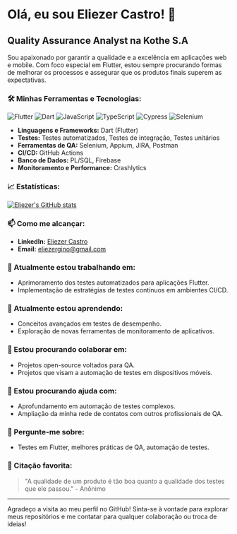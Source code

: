 # Olá, eu sou Eliezer Castro! 👋

## Quality Assurance Analyst na Kothe S.A

Sou apaixonado por garantir a qualidade e a excelência em aplicações web e mobile. Com foco especial em Flutter, estou sempre procurando formas de melhorar os processos e assegurar que os produtos finais superem as expectativas.


### 🛠️ Minhas Ferramentas e Tecnologias:
![Flutter](https://img.shields.io/badge/-Flutter-02569B?style=flat&logo=flutter)
![Dart](https://img.shields.io/badge/-Dart-0175C2?style=flat&logo=dart)
![JavaScript](https://img.shields.io/badge/-JavaScript-F7DF1E?style=flat&logo=javascript&logoColor=black)
![TypeScript](https://img.shields.io/badge/-TypeScript-3178C6?style=flat&logo=typescript)
![Cypress](https://img.shields.io/badge/-Cypress-17202C?style=flat&logo=cypress)
![Selenium](https://img.shields.io/badge/-Selenium-43B02A?style=flat&logo=selenium)

- **Linguagens e Frameworks:** Dart (Flutter)
- **Testes:** Testes automatizados, Testes de integração, Testes unitários
- **Ferramentas de QA:** Selenium, Appium, JIRA, Postman
- **CI/CD:** GitHub Actions
- **Banco de Dados:** PL/SQL, Firebase
- **Monitoramento e Performance:** Crashlytics

### 📈 Estatísticas:

[![Eliezer's GitHub stats](https://github-readme-stats.vercel.app/api?username=eliezercastro&show_icons=true&theme=tokyonight)](https://github.com/eliezercastro)

### 📫 Como me alcançar:

- **LinkedIn:** [Eliezer Castro](https://www.linkedin.com/in/eliezer-castro/)
- **Email:** eliezergino@gmail.com

### 🔭 Atualmente estou trabalhando em:

- Aprimoramento dos testes automatizados para aplicações Flutter.
- Implementação de estratégias de testes contínuos em ambientes CI/CD.

### 🌱 Atualmente estou aprendendo:

- Conceitos avançados em testes de desempenho.
- Exploração de novas ferramentas de monitoramento de aplicativos.

### 👯 Estou procurando colaborar em:

- Projetos open-source voltados para QA.
- Projetos que visam a automação de testes em dispositivos móveis.

### 🤔 Estou procurando ajuda com:

- Aprofundamento em automação de testes complexos.
- Ampliação da minha rede de contatos com outros profissionais de QA.

### 💬 Pergunte-me sobre:

- Testes em Flutter, melhores práticas de QA, automação de testes.

### 📖 Citação favorita:

> "A qualidade de um produto é tão boa quanto a qualidade dos testes que ele passou." - Anônimo

---

Agradeço a visita ao meu perfil no GitHub! Sinta-se à vontade para explorar meus repositórios e me contatar para qualquer colaboração ou troca de ideias!
